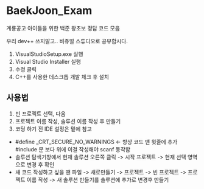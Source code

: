 # BaekJoon_Exam
계룡공고 아이들을 위한 백준 왕초보 정답 코드 모음


우리 dev++ 쓰지말고.. 비쥬얼 스튜디오로 공부합시다.

1. VisualStudioSetup.exe 실행
2. Visual Studio Installer 실행
3. 수정 클릭
4. C++를 사용한 데스크톱 개발 체크 후 설치

사용법
-
1. 빈 프로젝트 선택, 다음
2. 프로젝트 이름 작성, 솔루션 이름 작성 후 만들기
3. 코딩 하기 전 IDE 설정은 밑에 참고
- #define _CRT_SECURE_NO_WARNINGS <- 항상 코드 맨 윗줄에 추가 #include 문 보다 위에 이걸 작성해야 scanf 동작함
- 솔루션 탐색기창에서 현재 솔루션 오른쪽 클릭 -> 시작 프로젝트 -> 현재 선택 영역으로 변경 후 확인
- 새 코드 작성하고 싶을 땐 파일 -> 새로만들기 -> 프로젝트 -> 빈 프로젝트 -> 프로젝트 이름 작성 -> 새 솔루션 만들기를 솔루션에 추가로 변경후 만들기
